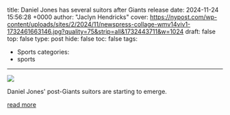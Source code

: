 title: Daniel Jones has several suitors after Giants release
date: 2024-11-24 15:56:28 +0000
author: "Jaclyn Hendricks"
cover: https://nypost.com/wp-content/uploads/sites/2/2024/11/newspress-collage-wmv14viv1-1732461663146.jpg?quality=75&strip=all&1732443711&w=1024
draft: false
top: false
type: post
hide: false
toc: false
tags:
  - Sports
categories:
  - sports
---

![](https://nypost.com/wp-content/uploads/sites/2/2024/11/newspress-collage-wmv14viv1-1732461663146.jpg?quality=75&strip=all&1732443711&w=1024)

Daniel Jones' post-Giants suitors are starting to emerge.

[read more](https://nypost.com/2024/11/24/sports/daniel-jones-has-several-suitors-including-these-two-teams/)
